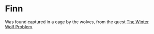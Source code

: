 # Finn

Was found captured in a cage by the wolves, from the quest [The Winter Wolf Problem](../../Quests/Completed/The%20Winter%20Wolf%20Problem.md).